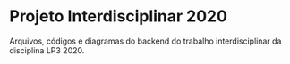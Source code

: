 # Projeto Interdisciplinar 2020
Arquivos, códigos e diagramas do backend do trabalho interdisciplinar da disciplina LP3 2020.

